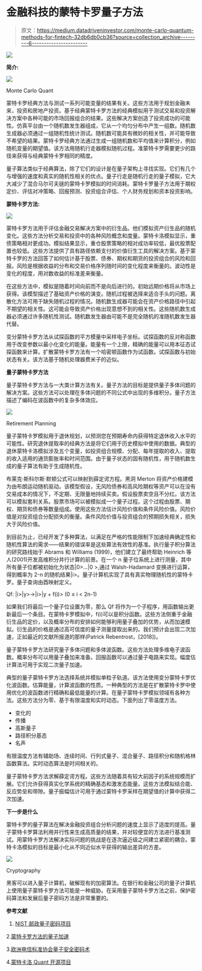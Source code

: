 # 金融科技的蒙特卡罗量子方法

> 原文：<https://medium.datadriveninvestor.com/monte-carlo-quantum-methods-for-fintech-32db6db0cb36?source=collection_archive---------6----------------------->

[![](img/7cc63ccd0dff2f0db21131aa5fac9cea.png)](http://www.track.datadriveninvestor.com/1B9E)

**简介:**

![](img/912ae9478f7bff05851a5a6a0f3913bc.png)

Monte Carlo Quant

蒙特卡罗经典方法与测试一系列可能变量的结果有关。这些方法用于规划金融未来，投资和房地产投资。基于经典蒙特卡罗方法的经典模拟用于测试交易和投资解决方案中各种可能的市场回报组合的结果。这些解决方案创造了投资成功的可能性。仿真平台由一个随机数发生器组成，它从一个均匀分布中产生一组数。随机数生成器必须通过一组随机性统计测试。随机数可能具有微妙的相关性，并可能导致不希望的结果。蒙特卡罗经典方法通过生成一组随机数和平均值来计算积分，例如随机变量的期望值。该方法用随机行走器模拟随机过程。准蒙特卡罗需要更少的路径来获得与经典蒙特卡罗相同的精度。

量子算法类似于经典算法，除了它们的设计是在量子架构上寻找实现。它们有几个与增强的速度和真实的随机性相关的优点。量子行走是随机行走的量子模拟，它大大减少了混合马尔可夫链的蒙特卡罗模拟的时间消耗。蒙特卡罗量子方法用于期权定价、评估对冲策略、回报预测、投资组合评估、个人财务规划和资本投资影响。

**蒙特卡罗方法:**

![](img/4ff9e1ed614a19c9053c113f7131d03d.png)

蒙特卡罗方法用于评估金融交易解决方案中的衍生品。他们模拟资产衍生品的随机变化。这些方法分析交易和投资中的各种风险概念和度量。蒙特卡洛模拟显示，重债策略相对更成功。模拟结果显示，重仓股票策略的相对成功率较低，最优股票配置也较低。这些方法提供了具有路径依赖支付的价值衍生工具的解决方案。基于蒙特卡罗的方法回答了如何估计基于股票、债券、期权和期货的投资组合的风险和回报。风险是根据收益的分布和交易价格序列随时间的变化程度来衡量的。波动性是变化的程度，用对数收益的标准差来衡量。

在这些方法中，模拟是随着时间向前而不是向后进行的。初始远期价格将从市场上获得。该模型描述了基础资产价格的演变。随机过程被选择来适合手头的问题。离散化方法可用于缺失随机过程的情况。随机数生成器可能会在资产价格路径中引起不期望的相关性。这可能会导致资产价格出现意想不到的相关性。这些随机数生成器必须通过许多随机性测试。随机数发生器由可能不是完全随机的准随机数发生器代替。

变分蒙特卡罗方法从试探函数的平方模量中采样电子坐标。试探函数的反对称函数用于改变参数以最小化变化的能量。能量有一个上限，精确的能量可以用本征态试探函数来计算。扩散蒙特卡罗方法有一个哈密顿函数作为试函数。试探函数与初始状态有关。该方法基于随机处理器费米子的近似。

**量子蒙特卡罗方法**

量子蒙特卡罗方法与一大类计算方法有关。量子方法的目标是提供量子多体问题的解决方案。这些方法可以处理在多体问题的不同公式中出现的多维积分。量子方法描述了编码在波函数中的复杂多体效应。

![](img/51ff620f93d9a5a80fe0026e313b4bee.png)

Retirement Planning

量子蒙特卡罗模拟用于退休规划，以预测您在预期寿命内获得特定退休收入水平的可能性。研究退休提取率的经典方法是将它们用于历史模拟中使用的数据。典型的退休蒙特卡洛模拟涉及五个变量，如投资组合规模、分配、每年提取的收入、提取的收入适用的通货膨胀率和时间范围。由于量子状态的固有随机性，用于随机数生成的量子算法有助于生成随机性。

布莱克·斯科尔斯·默顿公式可以映射到薛定谔方程。黑洞 Merton 将资产价格建模为由布朗运动随机驱动。该模型假设，无风险债券和高风险期权等资产可以在没有交易成本的情况下，不定期、无限量地持续买卖。假设股票卖空且不分红。该方法可以模拟套利关系。股票市场可以被模拟成一个量子过程。这个过程由股票、期权、期货和债券等数量组成。使用这些方法估计风险价值和条件风险价值。风险价值是对投资组合分配损失的衡量。条件风险价值与投资组合的预期损失相关，损失大于风险价值。

到目前为止，已经开发了多种算法，以满足在严格的性能限制下加速经典确定性和随机性算法的需求——结果的错误率是这些算法有效性的基准。执行量子积分算法的研究路线始于 Abrams 和 Williams (1999)，他们建立了最终帮助 Heinrich 等人(2001)开发高维积分并行计算的前景。在一个 n 量子位系统上进行测量，其中所有量子位都被初始化为状态|0>…|0 >,通过 Walsh-Hadamard 变换进行运算，得到概率为 2-n 的随机结果|i>。量子计算机实现了具有真实物理随机性的蒙特卡罗。量子查询由酉映射定义。

Qf: |i>|y>→|i>|y + f(i)> (0 ≤ i < 2n-1)

如果我们将最后一个量子位设置为零，那么 Qf 将作为一个子程序，用函数输出更新最后一个条目。在蒙特卡罗模拟中，f(i)可以是积分函数。这些方法侧重于金融衍生品的定价，以及概率分布的安排如何能够利用量子叠加的优势，从而加速模拟。衍生品的价格是通过高可信度的量子测量提取出来的。我们预计会出现二次加速，正如最近的文献所报道的那样(Patrick Rebentrost，[2018])。

量子蒙特卡罗方法研究量子多体问题和多体波函数。这些方法处理多维电子波函数。概率分布可以用量子叠加来准备。回报函数可以通过量子电路来实现。幅度估计算法可用于实现二次量子加速。

典型的量子蒙特卡罗方法选择系统并模拟单粒子轨道。该方法使用变分蒙特卡罗优化波函数。估算能量，计算波函数的性质。一种典型的方法是在扩散蒙特卡罗中使用优化的波函数进行精确和最低能量的计算。在量子蒙特卡罗模拟领域有各种方法。这些方法分为零、基于有限温度和实时动态。下面列出了零温度方法。

*   变化的
*   传播
*   高斯量子
*   路径积分基态
*   名声

有限温度方法有辅助场、连续时间、行列式量子、混合量子、路径积分和随机格林函数算法。实时动态算法是时间相关的。

量子蒙特卡罗方法求解薛定谔方程。这些方法随着具有较大前因子的系统规模而扩展。它们允许获得真实化学系统的精确基态和激发态能量。这些方法模拟结合能、反应势垒和带隙。量子振幅估计可用于通过蒙特卡罗采样在期望值的计算中获得二次加速。

**下一步是什么**

蒙特卡罗的量子算法在解决金融投资组合分析问题的速度上显示了适度的提高。量子蒙特卡罗算法利用并行性来生成高质量的结果，并对较便宜的方法进行基准测试。用蒙特卡罗方法解决实际问题的挑战是在逐次逼近级之间建立紧密的耦合。蒙特卡洛模拟的目标是最小化从不同近似水平获得的输出差异的方差。

![](img/af394659281cc00f20d00d9175a66a8f.png)

Cryptography

黑客可以进入量子计算机，破解现有的加密算法。在银行和金融公司的量子计算机上使用量子蒙特卡罗方法可能是一种威胁。在采用量子蒙特卡罗方法之前，保护密码算法和发展后量子密码方法是非常重要的。

**参考文献**

1. [NIST 邮政量子密码项目](https://csrc.nist.gov/Projects/Post-Quantum-Cryptography)

2.[蒙特卡罗方法的量子加速](https://royalsocietypublishing.org/doi/abs/10.1098/rspa.2015.0301)

3.[欧洲电信标准协会量子安全密码术](https://www.etsi.org/technologies-clusters/technologies/quantum-safe-cryptography)

4.[蒙特卡洛 Quant 开源项目](https://github.com/bhagvank/Montecarlo_Quant)